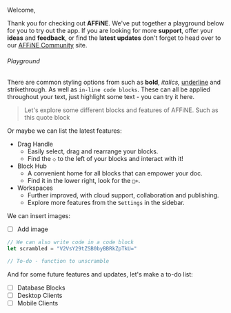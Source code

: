 Welcome,

Thank you for checking out **AFFiNE**. We've put together a playground below for you to try out the app. If you are looking for more **support**, offer your **ideas** and **feedback**, or find the l**atest updates** don't forget to head over to our [AFFiNE Community](https://community.affine.pro/home) site.

###### Playground

There are common styling options from such as **bold**, _italics,_ <u>underline</u> and strikethrough. As well as `in-line code blocks`. These can all be applied throughout your text, just highlight some text - you can try it here.

> Let's explore some different blocks and features of AFFiNE. Such as this quote block

Or maybe we can list the latest features:

*   Drag Handle
    *   Easily select, drag and rearrange your blocks.
    *   Find the `⬦` to the left of your blocks and interact with it!
*   Block Hub
    *   A convenient home for all blocks that can empower your doc.
    *   Find it in the lower right, look for the `□+`.
*   Workspaces
    *   Further improved, with cloud support, collaboration and publishing.
    *   Explore more features from the `Settings` in the sidebar.

We can insert images:

*   [ ] Add image

```JavaScript
// We can also write code in a code block
let scrambled = "V2VsY29tZSB0byBBRkZpTkU="

// To-do - function to unscramble
```

And for some future features and updates, let's make a to-do list:

*   [ ] Database Blocks
*   [ ] Desktop Clients
*   [ ] Mobile Clients

